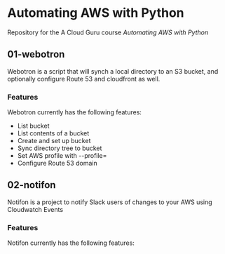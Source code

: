 # Automating AWS with Python

Repository for the A Cloud Guru course *Automating AWS with Python*

## 01-webotron

Webotron is a script that will synch a local directory to an S3 bucket, and optionally configure Route 53 and cloudfront as well.

### Features

Webotron currently has the following features:

- List bucket
- List contents of a bucket
- Create and set up bucket
- Sync directory tree to bucket
- Set AWS profile with --profile=<profileName>
- Configure Route 53 domain

## 02-notifon

Notifon is a project to notify Slack users of changes to your AWS using Cloudwatch Events

### Features

Notifon currently has the following features:
 